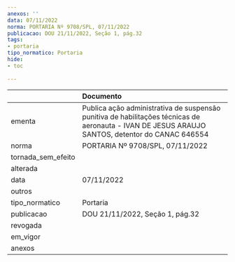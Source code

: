 ```yaml
---
anexos: ''
data: 07/11/2022
norma: PORTARIA Nº 9708/SPL, 07/11/2022
publicacao: DOU 21/11/2022, Seção 1, pág.32
tags:
- portaria
tipo_normatico: Portaria
hide: 
- toc 
 
---
```


|                    | Documento                                                                                                                                       |
|:-------------------|:------------------------------------------------------------------------------------------------------------------------------------------------|
| ementa             | Publica ação administrativa de suspensão punitiva de habilitações técnicas de aeronauta - IVAN DE JESUS ARAUJO SANTOS, detentor do CANAC 646554 |
| norma              | PORTARIA Nº 9708/SPL, 07/11/2022                                                                                                                |
| tornada_sem_efeito |                                                                                                                                                 |
| alterada           |                                                                                                                                                 |
| data               | 07/11/2022                                                                                                                                      |
| outros             |                                                                                                                                                 |
| tipo_normatico     | Portaria                                                                                                                                        |
| publicacao         | DOU 21/11/2022, Seção 1, pág.32                                                                                                                 |
| revogada           |                                                                                                                                                 |
| em_vigor           |                                                                                                                                                 |
| anexos             |                                                                                                                                                 |